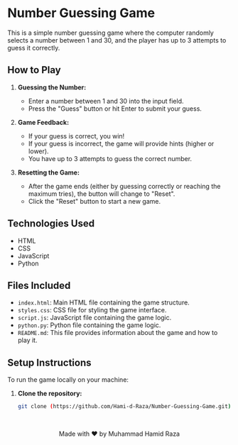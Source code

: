 # Number Guessing Game

This is a simple number guessing game where the computer randomly selects a number between 1 and 30, and the player has up to 3 attempts to guess it correctly.

## How to Play

1. **Guessing the Number:**
   - Enter a number between 1 and 30 into the input field.
   - Press the "Guess" button or hit Enter to submit your guess.

2. **Game Feedback:**
   - If your guess is correct, you win!
   - If your guess is incorrect, the game will provide hints (higher or lower).
   - You have up to 3 attempts to guess the correct number.

3. **Resetting the Game:**
   - After the game ends (either by guessing correctly or reaching the maximum tries), the button will change to "Reset".
   - Click the "Reset" button to start a new game.

## Technologies Used

- HTML
- CSS
- JavaScript
- Python

## Files Included

- `index.html`: Main HTML file containing the game structure.
- `styles.css`: CSS file for styling the game interface.
- `script.js`: JavaScript file containing the game logic.
- `python.py`: Python file containing the game logic.
- `README.md`: This file provides information about the game and how to play it.

## Setup Instructions

To run the game locally on your machine:

1. **Clone the repository:**
   ```bash
   git clone (https://github.com/Hami-d-Raza/Number-Guessing-Game.git)
<br>
<p align="center">
  Made with ❤️ by Muhammad Hamid Raza
</p>
